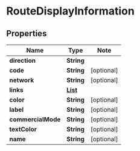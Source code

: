 # RouteDisplayInformation

## Properties

Name | Type | Note
---- | ---- | ----
**direction** | **String** | 
**code** | **String** | [optional] 
**network** | **String** | [optional] 
**links** | [**List<LinkSchema>**](LinkSchema.md) | 
**color** | **String** | [optional] 
**label** | **String** | [optional] 
**commercialMode** | **String** | [optional] 
**textColor** | **String** | [optional] 
**name** | **String** | [optional] 

